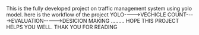 This is the fully developed project on traffic management system using yolo model. here is the workflow of the project
YOLO---->VECHICLE COUNT---->EVALUATION----->DESICION MAKING .........
HOPE THIS PROJECT HELPS YOU WELL.
THAK YOU FOR READING

